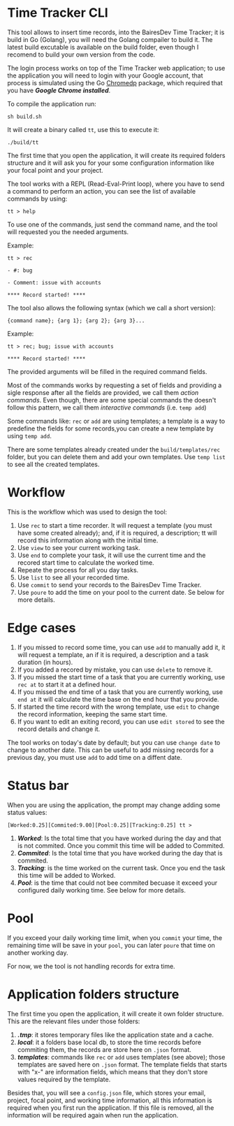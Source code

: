 # Time Tracker CLI

This tool allows to insert time records, into the BairesDev Time Tracker; it is build in Go (Golang), you will need the Golang compailer to build it. The latest build excutable is available on the build folder, even though I recomend to build your own version from the code.

The login process works on top of the Time Tracker web application; to use the application you will need to login with your Google account, that process is simulated using the Go [Chromedp](https://pkg.go.dev/github.com/chromedp/chromedp#section-readme) package, which required that you have ***Google Chrome installed***.

To compile the application run:
```
sh build.sh
```

It will create a binary called `tt`, use this to execute it:
```
./build/tt
```

The first time that you open the application, it will create its required folders structure and it will ask you for your some configuration information like your focal point and your project.

The tool works with a REPL (Read-Eval-Print loop), where you have to send a command to perform an action, you can see the list of available commands by using:

```
tt > help
```

To use one of the commands, just send the command name, and the tool will requested you the needed arguments.

Example:

```
tt > rec

- #: bug

- Comment: issue with accounts

**** Record started! ****
```

The tool also allows the following syntax (which we call a short version):

`{command name}; {arg 1}; {arg 2}; {arg 3}...`

Example:
```
tt > rec; bug; issue with accounts

**** Record started! ****
```

The provided arguments will be filled in the required command fields.

Most of the commands works by requesting a set of fields and providing a sigle response after all the fields are provided, we call them *action commands*. Even though, there are some special commands the doesn't follow this pattern, we call them *interactive commands* (i.e. `temp add`)

Some commands like: `rec` or `add` are using templates; a template is a way to predefine the fields for some records,you can create a new template by using `temp add`.

There are some templates already created under the `build/templates/rec` folder, but you can delete them and add your own templates. Use `temp list` to see all the created templates.

Workflow
==

This is the workflow which was used to design the tool:

1. Use `rec` to start a time recorder. It will request a template (you must have some created already); and, if it is required, a description; tt will record this information along with the initial time.
2. Use `view` to see your current working task.
3. Use `end` to complete your task, it will use the current time and the recored start time to calculate the worked time.
4. Repeate the process for all you day tasks.
5. Use `list` to see all your recorded time.
6. Use `commit` to send your records to the BairesDev Time Tracker.
7. Use `poure` to add the time on your pool to the current date. Se below for more details.

Edge cases
==

1. If you missed to record some time, you can use `add` to manually add it, it will request a template, an if it is required, a description and a task duration (in hours).
2. If you added a recored by mistake, you can use `delete` to remove it.
3. If you missed the start time of a task that you are currently working, use `rec at` to start it at a defined hour.
4. If you missed the end time of a task that you are currently working, use `end at` it will calculate the time base on the end hour that you provide.
5. If started the time record with the wrong template, use `edit` to change the record information, keeping the same start time.
6. If you want to edit an exiting record, you can use `edit stored` to see the record details and change it.

The tool works on today's date by default; but you can use `change date` to change to another date. This can be useful to add missing records for a previous day, you must use `add` to add time on a diffent date.


Status bar
==

When you are using the application, the prompt may change adding some status values:
```
[Worked:0.25][Commited:9.00][Pool:0.25][Tracking:0.25] tt >
```

1. ***Worked***: Is the total time that you have worked during the day and that is not commited. Once you commit this time will be added to Commited.
2. ***Commited***: Is the total time that you have worked during the day that is commited.
3. ***Tracking***: is the time worked on the current task. Once you end the task this time will be added to Worked.
4. ***Pool***: is the time that could not bee commited becuase it exceed your configured daily working time. See below for more details.

Pool
=
If you exceed your daily working time limit, when you `commit` your time, the remaining time will be save in your `pool`, you can later `poure` that time on another working day.

For now, we the tool is not handling records for extra time.

Application folders structure
==

The first time you open the application, it will create it own folder structure. This are the relevant files under those folders:
1. ***.tmp***: it stores temporary files like the application state and a cache.
2. ***local***: it a folders base local db, to store the time records before commiting them, the records are store here on `.json` format.
3. ***templates***: commands like `rec` or `add` uses templates (see above); those templates are saved here on `.json` format. The template fields that starts with "x-" are information fields, which means that they don't store values required by the template.

Besides that, you will see a `config.json` file, which stores your email, project, focal point, and working time information, all this information is required when you first run the application. If this file is removed, all the information will be required again when run the application.
